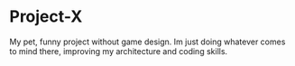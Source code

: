 # Project-X

My pet, funny project without game design. Im just doing whatever comes to mind there, improving my architecture and coding skills.
